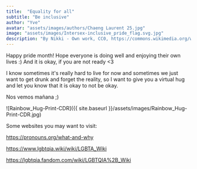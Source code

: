 ```yaml
---
title:  "Equality for all"
subtitle: "Be inclusive"
author: "Yve"
avatar: "assets/images/authors/Chaeng Laurent 25.jpg"
image: "assets/images/Intersex-inclusive_pride_flag.svg.jpg"
description: "By Nikki - Own work, CC0, https://commons.wikimedia.org/w/index.php?curid=108095179"
---
```

Happy pride month! Hope everyone is doing well and enjoying their own lives :) And it is okay, if you are not ready <3

I know sometimes it's really hard to live for now and sometimes we just want to get drunk and forget the reality, 
so I want to give you a virtual hug and let you know that it is okay to not be okay.

Nos vemos mañana ;)

![Rainbow_Hug-Print-CDR]({{ site.baseurl }}/assets/images/Rainbow_Hug-Print-CDR.jpg)

Some websites you may want to visit:

https://pronouns.org/what-and-why

https://www.lgbtqia.wiki/wiki/LGBTA_Wiki

https://lgbtqia.fandom.com/wiki/LGBTQIA%2B_Wiki
